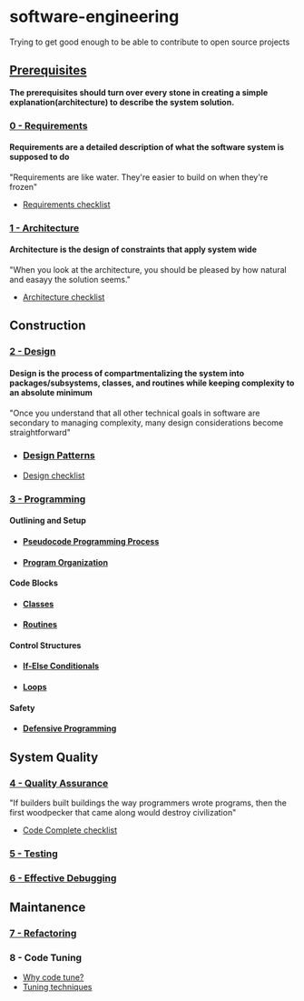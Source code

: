 # software-engineering

Trying to get good enough to be able to contribute to open source projects

## [**Prerequisites**](./PREREQUISITES.md)

**The prerequisites should turn over every stone in creating a simple explanation(architecture) to describe the system solution.**

### [**0 - Requirements**](./requirements/README.md)

#### Requirements are a detailed description of what the software system is supposed to do

"Requirements are like water. They're easier to build on when they're frozen"

* [Requirements checklist](./requirements/CC_CHECKLIST.md)

### [**1 - Architecture**](./architecture/README.md)

#### Architecture is the design of constraints that apply system wide

"When you look at the architecture, you should be pleased by how natural and easayy the solution seems."

* [Architecture checklist](./architecture/CC_CHECKLIST.md)

## Construction

### [**2 - Design**](./design/README.md)

#### Design is the process of compartmentalizing the system into packages/subsystems, classes, and routines while keeping complexity to an absolute minimum

"Once you understand that all other technical goals in software are secondary to managing complexity, many design considerations become straightforward"

* ### [Design Patterns](./design_patterns)

* [Design checklist](./design/CC_CHECKLIST.md)

### [**3 - Programming**](./programming/README.md)

#### Outlining and Setup

* #### [Pseudocode Programming Process](./programming/pseudocode/README.md)

* #### [Program Organization](./programming/organization/README.md)

#### Code Blocks

* #### [**Classes**](./programming/classes/README.md)

* #### [**Routines**](./programming/routines/README.md)

#### Control Structures

* #### [If-Else Conditionals](./programming/if_else/README.md)

* #### [Loops](./programming/loops/README.md)

#### Safety

* #### [Defensive Programming](./programming/defensive_programming/README.md)

## System Quality

### [**4 - Quality Assurance**](./quality_assurance/README.md)

"If builders built buildings the way programmers wrote programs, then the first woodpecker that came along would destroy civilization"

* [Code Complete checklist](./quality_assurance/CC_CHECKLIST.md)

### [5 - Testing](./quality_assurance/Code_Testing.pdf)

### [6 - Effective Debugging](./quality_assurance/Debugging.pdf)

## Maintanence

### [7 - Refactoring](./maintanence/Refactoring.pdf)

### 8 - Code Tuning

* [Why code tune?](./maintanence/tuning/Code_Tuning.pdf)
* [Tuning techniques](./maintanence/tuning/Code_Tuning_Techniques.pdf)
